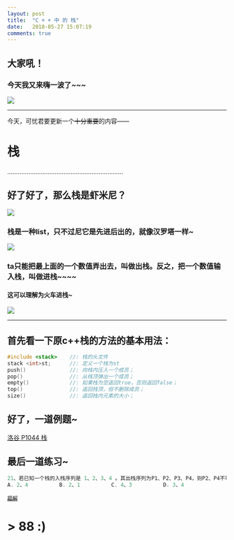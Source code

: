```yaml
---
layout: post
title:  "C + + 中 的 栈"
date:   2018-05-27 15:07:19
comments: true
---
```


## 大家吼！

### 今天我又来嗨一波了~~~

![](http://www.gaoxiaogif.com/d/file/201612/8095498aa5e00c20c3666cae164e8765.jpg)

---

今天，可忧君要更新一个~~十分重要~~的内容——

# 栈

…………………………………………………………

## 好了好了，那么栈是虾米尼？

![](https://gss1.bdstatic.com/9vo3dSag_xI4khGkpoWK1HF6hhy/baike/s%3D220/sign=4b2162dc1bd5ad6eaef963e8b1cb39a3/8b82b9014a90f603eab7c55f3912b31bb051eda7.jpg)

### 栈是一种list，只不过尼它是先进后出的，就像汉罗塔一样~

![](http://www.juoou.cn/uploads/allimg/160412/1_160412131627_1.jpg)

### ta只能把最上面的一个数值弄出去，叫做出栈。反之，把一个数值输入栈，叫做进栈~~~~

#### 这可以理解为火车进栈~

![](https://cdn.luogu.org/upload/pic/19439.png)

---

## 首先看一下原c++栈的方法的基本用法：
```cpp
#include <stack>	//: 栈的头文件
stack <int>st;		//: 定义一个栈为st
push()				//: 向栈内压入一个成员；
pop()				//: 从栈顶弹出一个成员；
empty()				//: 如果栈为空返回true，否则返回false；
top()				//: 返回栈顶，但不删除成员；
size()				//: 返回栈内元素的大小；
```

## 好了，一道例题~

[洛谷 P1044 栈](https://www.luogu.org/problemnew/show/P1044)

## 最后一道练习~

```cpp
21、若已知一个栈的入栈序列是 1、2、3、4 。其出栈序列为P1、P2、P3、P4，则P2、P4不可能是（ ）
A. 2、4			B. 2、1			C. 4、3			D. 3、4
```

[~~`题解`~~](https://www.zybuluo.com/keyou-Fang/note/1151600)

# > 88 :)
